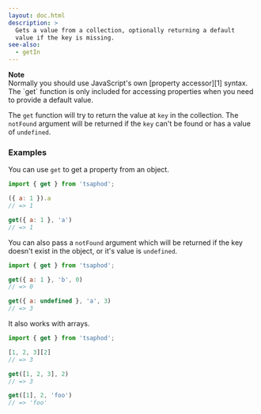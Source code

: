 ```yaml
---
layout: doc.html
description: >
  Gets a value from a collection, optionally returning a default
  value if the key is missing.
see-also:
  - getIn
---
```


<div class="note">
  <i class="icon-warning"></i> <strong>Note</strong>
  <br />
  Normally you should use JavaScript's own [property accessor][1] syntax. The `get` function is only included for accessing properties when you need to provide a default value.
</div>

The `get` function will try to return the value at `key` in the collection. The `notFound` argument will be returned if the `key` can't be found or has a value of `undefined`.

### Examples
You can use `get` to get a property from an object.

```js
import { get } from 'tsaphod';

({ a: 1 }).a
// => 1

get({ a: 1 }, 'a')
// => 1
```

You can also pass a `notFound` argument which will be returned if the key doesn't exist in the object, or it's value is `undefined`.

```js
import { get } from 'tsaphod';

get({ a: 1 }, 'b', 0)
// => 0

get({ a: undefined }, 'a', 3)
// => 3
```

It also works with arrays.

```js
import { get } from 'tsaphod';

[1, 2, 3][2]
// => 3

get([1, 2, 3], 2)
// => 3

get([1], 2, 'foo')
// => 'foo'
```

[1]: https://developer.mozilla.org/en/docs/Web/JavaScript/Reference/Operators/Property_accessors
